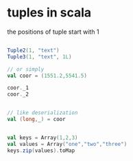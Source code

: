 # tuples in scala

the positions of tuple start with 1


```scala

Tuple2(1, "text")
Tuple3(1, "text", 1L)

// or simply
val coor = (1551.2,5541.5)

coor._1
coor._2


// like deserialization
val (long,_) = coor


val keys = Array(1,2,3)
val values = Array("one","two","three")
keys.zip(values).toMap
```